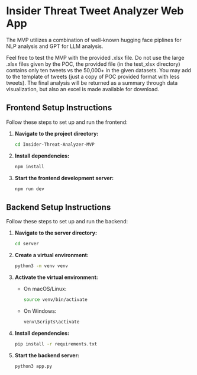 # Insider Threat Tweet Analyzer Web App

The MVP utilizes a combination of well-known hugging face piplines for NLP analysis and GPT for LLM analysis. 

Feel free to test the MVP with the provided .xlsx file. Do not use the large .xlsx files given by the POC, the provided file (in the test_xlsx directory) contains only ten tweets vs the 50,000+ in the given datasets. You may add to the template of tweets (just a copy of POC provided format with less tweets). The final analysis will be returned as a summary through data visualization, but also an excel is made available for download.

## Frontend Setup Instructions

Follow these steps to set up and run the frontend:

1. **Navigate to the project directory:**

    ```bash
    cd Insider-Threat-Analyzer-MVP
    ```

2. **Install dependencies:**

    ```bash
    npm install
    ```

3. **Start the frontend development server:**

    ```bash
    npm run dev
    ```


## Backend Setup Instructions

Follow these steps to set up and run the backend:

1. **Navigate to the server directory:**

    ```bash
    cd server
    ```

2. **Create a virtual environment:**

    ```bash
    python3 -m venv venv
    ```

3. **Activate the virtual environment:**

    - On macOS/Linux:

        ```bash
        source venv/bin/activate
        ```

    - On Windows:

        ```bash
        venv\Scripts\activate
        ```

5. **Install dependencies:**

    ```bash
    pip install -r requirements.txt
    ```

6. **Start the backend server:**

    ```bash
    python3 app.py
    ```
